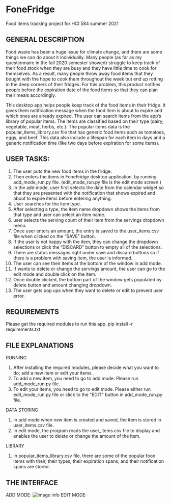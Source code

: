 # FoneFridge
Food items tracking project for HCI 584 summer 2021
## GENERAL DESCRIPTION

Food waste has been a huge issue for climate change, and there are some things we can do about it individually. Many people (as far as my questionnaire in the fall 2020 semester showed) struggle to keep track of their food stock when they are busy and they have little time to cook for themselves. As a result, many people throw away food items that they bought with the hope to cook them throughout the week but end up rotting in the deep corners of their fridges. For this problem, this product notifies people before the expiration date of the food items so that they can plan their meals accordingly. 

This desktop app helps people keep track of the food items in their fridge. It gives them notification message when the food item is about to expire and which ones are already expired. The user can search items from the app’s library of popular items. The items are classified based on their type (dairy, vegetable, meat, herbs, etc.). The popular items data is the popular_items_library.csv file that has generic food items such as tomatoes, eggs, and beef. This data also include a lifespan for each item in days and a generic notification time (like two days before expiration for some items).

## USER TASKS:

1. The user puts the new food items in the fridge.
2. Then enters the items in FoneFridge desktop application, by running add_mode_run.py file. (edit_mode_run.py file is the edit mode screen.)
4. In the add mode, user first selects the date from the calendar widget so that they are presented with the notification that shows expired and about to expire items before entering anything.
5. User searches for the item type.
6. After selecting a type, the item name dropdown shows the items from that type and user can select an item name.
7. user selects the serving count of their item from the servings dropdown menu.
8. Once user enters an amount, the entry is saved to the user_items.csv file when clicked on the “SAVE” button. 
9. If the user is not happy with the item, they can change the dropdown selections or click the “DISCARD” button to empty all of the selections.
10. There are status messages right under save and discard buttons so if there is a problem with saving item, the user is informed.
11. The user can see their items at the bottom of the window in add mode.
12. If wants to delete or change the servings amount, the user can go to the edit mode and double click on the item.
13. Once double clicked, the bottom part of the window gets populated by delete button and amount changing dropdown.
14. The user gets pop ups when they want to delete or edit to prevent user error.

## REQUIREMENTS

Please get the required modules to run this app. 
pip install -r requirements.txt

## FILE EXPLANATIONS

RUNNING
1. After installing the required modules, please decide what you want to do; add a new item or edit your items. 
2. To add a new item, you need to go to add mode. Please run add_mode_run.py file. 
3. To edit your items, you need to go to edit mode. Please either run edit_mode_run.py file or click to the "EDIT" button in add_mode_run.py file.

DATA STORING
1. In add mode when new item is created and saved, the item is stored in user_items.csv file.
2. In edit mode, the program reads the user_items.csv file to display and enables the user to delete or change the amount of the item.

LIBRARY
1. In popular_items_library.csv file, there are some of the popular food items with their, their types, their expiration spans, and their notification spans are stored.

## THE INTERFACE

ADD MODE:
![image info](./pictures/image.png)
EDIT MODE:

